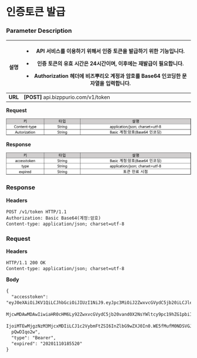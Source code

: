 # 인증토큰 발급

### Parameter Description

| <p><strong></strong></p><p><strong></strong></p><p><strong></strong></p><p><strong>설명</strong> </p> | <ul><li>API 서비스를 이용하기 위해서 인증 토큰을 발급하기 위한 기능입니다.</li></ul><ul><li>인증 토큰의 유효 시간은 24시간이며, 이후에는 재발급이 필요합니다.</li></ul><ul><li>Authorization 헤더에 비즈뿌리오 계정과 암호를 Base64 인코딩한 문자열을 입력합니다.</li></ul> |
| :-------------------------------------------------------------------------------------------------: | ------------------------------------------------------------------------------------------------------------------------------------------------------------------------------------------ |
|                                               **URL**                                               | **\[POST]** api.bizppurio.com/v1/token                                                                                                                                                     |

**Request**

![](<../.gitbook/assets/image (26).png>)

**Response**

![](<../.gitbook/assets/image (9).png>)

### **Response**

**Headers**

```http
POST /v1/token HTTP/1.1
Authorization: Basic Base64(계정:암호)
Content-type: application/json; charset=utf-8
```

### **Request**

**Headers**

```http
HTTP/1.1 200 OK
Content-type: application/json; charset=utf-8
```

**Body**

```json5
{
  "accesstoken": "eyJ0eXAiOiJKV1QiLCJhbGciOiJIUzI1NiJ9.eyJpc3MiOiJ2ZwxvcGVydC5jb20iLCJleHAiOiIxNDg1
  MjcwMDAwMDAwIiwiaHR0cHM6Ly92ZwxvcGVydC5jb20vand0X2NsYWltcy9pc19hZG1pbiI6dHJ1ZswidXNlcklk
  IjoiMTEwMjgzNzM3MjcxMDIiLCJ1c2VybmFtZSI6InZlbG9wZXJ0In0.WE5fMufM0NDSVGJ8cAolXGkyB5RmYwCto1
  pQwDIqo2w",
  "type": "Bearer", 
  "expired": "20201110185520"
}
```

